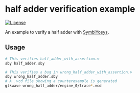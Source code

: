 half adder verification example
===============================

[![License](https://img.shields.io/badge/License-Apache_2.0-blue.svg)](./LICENSE)

An example to verify a half adder with [SymbiYosys](https://symbiyosys.readthedocs.io/en/latest/).

Usage
-----

```sh
# This verifies half_adder_with_assertion.v
sby half_adder.sby

# This verifies a bug in wrong_half_adder_with_assertion.v
sby wrong_half_adder.sby
# A .vcd file showing a counterexample is generated
gtkwave wrong_half_adder/engine_0/trace*.vcd
```

